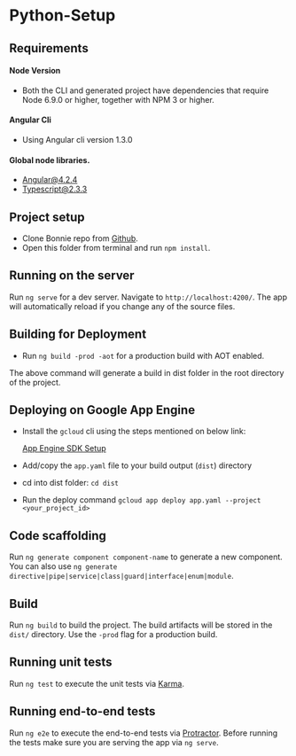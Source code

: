 # Python-Setup 

## Requirements

#### Node Version
* Both the CLI and generated project have dependencies that require Node 6.9.0 or higher, together with NPM 3 or higher.

#### Angular Cli
* Using Angular cli version 1.3.0

#### Global node libraries.
* Angular@4.2.4
* Typescript@2.3.3

## Project setup
* Clone Bonnie repo from [Github](https://github.smg-apps.com/BT-Developers/Bonnie/tree/develop).
* Open this folder from terminal and run `npm install`.

## Running on the server

Run `ng serve` for a dev server. Navigate to `http://localhost:4200/`. The app will automatically reload if you change any of the source files.

## Building for Deployment
 
  * Run `ng build -prod -aot` for a production build with AOT enabled.
  
  The above command will generate a build in dist folder in the root directory of the project.
  
 ## Deploying on Google App Engine
 
  * Install the `gcloud` cli using the steps mentioned on below link:
  	
    [App Engine SDK Setup](https://cloud.google.com/appengine/docs/standard/python/download)
    
  * Add/copy the `app.yaml` file to your build output (`dist`) directory
  
  * cd into dist folder: `cd dist`

  * Run the deploy command `gcloud app deploy app.yaml --project <your_project_id>`
  

## Code scaffolding

Run `ng generate component component-name` to generate a new component. You can also use `ng generate directive|pipe|service|class|guard|interface|enum|module`.

## Build

Run `ng build` to build the project. The build artifacts will be stored in the `dist/` directory. Use the `-prod` flag for a production build.

## Running unit tests

Run `ng test` to execute the unit tests via [Karma](https://karma-runner.github.io).

## Running end-to-end tests

Run `ng e2e` to execute the end-to-end tests via [Protractor](http://www.protractortest.org/).
Before running the tests make sure you are serving the app via `ng serve`.
 
